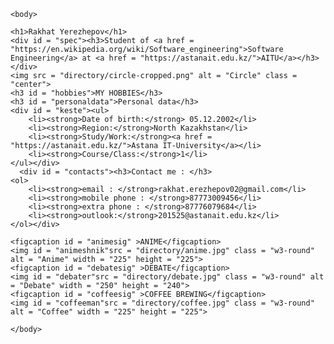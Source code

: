<!DOCTYPE html>
<html>
	<head>
	<meta charset = "UTF-8">
	<link href = "personastyle.css" rel = "stylesheet" type = "text/css"/>
	<title>Personal page</title>
	</head>

	<body>

	<h1>Rakhat Yerezhepov</h1>
	<div id = "spec"><h3>Student of <a href = "https://en.wikipedia.org/wiki/Software_engineering">Software Engineering</a> at <a href = "https://astanait.edu.kz/">AITU</a></h3></div>
	<img src = "directory/circle-cropped.png" alt = "Circle" class = "center">
	<h3 id = "hobbies">MY HOBBIES</h3>
	<h3 id = "personaldata">Personal data</h3>
	<div id = "keste"><ul>
		<li><strong>Date of birth:</strong> 05.12.2002</li>
		<li><strong>Region:</strong>North Kazakhstan</li>
		<li><strong>Study/Work:</strong><a href = "https://astanait.edu.kz/">Astana IT-University</a></li>
		<li><strong>Course/Class:</strong>1</li>
	</ul></div>
	  <div id = "contacts"><h3>Contact me : </h3>
	<ol>
		<li><strong>email : </strong>rakhat.erezhepov02@gmail.com</li>
		<li><strong>mobile phone : </strong>87773009456</li>
		<li><strong>extra phone : </strong>87776079684</li>
		<li><strong>outlook:</strong>201525@astanait.edu.kz</li>
	</ol></div>
	
	<figcaption id = "animesig" >ANIME</figcaption>
	<img id = "animeshnik"src = "directory/anime.jpg" class = "w3-round" alt = "Anime" width = "225" height = "225">
	<figcaption id = "debatesig" >DEBATE</figcaption>
	<img id = "debater"src = "directory/debate.jpg" class = "w3-round" alt = "Debate" width = "250" height = "240">
	<figcaption id = "coffeesig" >COFFEE BREWING</figcaption>
	<img id = "coffeeman"src = "directory/coffee.jpg" class = "w3-round" alt = "Coffee" width = "225" height = "225">
	
	</body>
</html>
